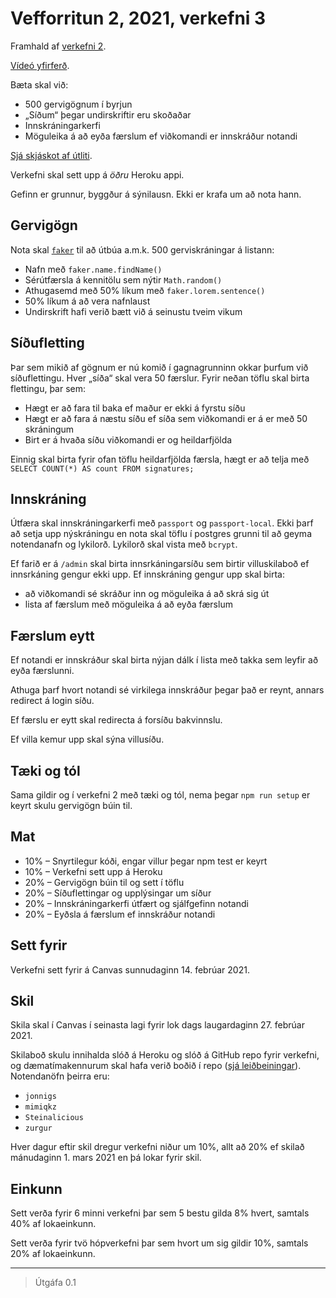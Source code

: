 # Vefforritun 2, 2021, verkefni 3

Framhald af [verkefni 2](https://github.com/vefforritun/vef2-2021-v2).

[Vídeó yfirferð](https://youtu.be/GW-mbrG5dEs).

Bæta skal við:

* 500 gervigögnum í byrjun
* „Síðum“ þegar undirskriftir eru skoðaðar
* Innskráningarkerfi
* Möguleika á að eyða færslum ef viðkomandi er innskráður notandi

[Sjá skjáskot af útliti](./utlit).

Verkefni skal sett upp á *öðru* Heroku appi.

Gefinn er grunnur, byggður á sýnilausn. Ekki er krafa um að nota hann.

## Gervigögn

Nota skal [`faker`](https://github.com/Marak/Faker.js) til að útbúa a.m.k. 500 gerviskráningar á listann:

* Nafn með `faker.name.findName()`
* Sérútfærsla á kennitölu sem nýtir `Math.random()`
* Athugasemd með 50% líkum með `faker.lorem.sentence()`
* 50% líkum á að vera nafnlaust
* Undirskrift hafi verið bætt við á seinustu tveim vikum

## Síðufletting

Þar sem mikið af gögnum er nú komið í gagnagrunninn okkar þurfum við síðuflettingu. Hver „síða“ skal vera 50 færslur. Fyrir neðan töflu skal birta flettingu, þar sem:

* Hægt er að fara til baka ef maður er ekki á fyrstu síðu
* Hægt er að fara á næstu síðu ef síða sem viðkomandi er á er með 50 skráningum
* Birt er á hvaða síðu viðkomandi er og heildarfjölda

Einnig skal birta fyrir ofan töflu heildarfjölda færsla, hægt er að telja með `SELECT COUNT(*) AS count FROM signatures;`

## Innskráning

Útfæra skal innskráningarkerfi með `passport` og `passport-local`. Ekki þarf að setja upp nýskráningu en nota skal töflu í postgres grunni til að geyma notendanafn og lykilorð. Lykilorð skal vista með `bcrypt`.

Ef farið er á `/admin` skal birta innsrkáningarsíðu sem birtir villuskilaboð ef innsrkáning gengur ekki upp. Ef innskráning gengur upp skal birta:

* að viðkomandi sé skráður inn og möguleika á að skrá sig út
* lista af færslum með möguleika á að eyða færslum
## Færslum eytt

Ef notandi er innskráður skal birta nýjan dálk í lista með takka sem leyfir að eyða færslunni.

Athuga þarf hvort notandi sé virkilega innskráður þegar það er reynt, annars redirect á login síðu.

Ef færslu er eytt skal redirecta á forsíðu bakvinnslu.

Ef villa kemur upp skal sýna villusíðu.

## Tæki og tól

Sama gildir og í verkefni 2 með tæki og tól, nema þegar `npm run setup` er keyrt skulu gervigögn búin til.

## Mat

* 10% – Snyrtilegur kóði, engar villur þegar npm test er keyrt
* 10% – Verkefni sett upp á Heroku
* 20% – Gervigögn búin til og sett í töflu
* 20% – Síðuflettingar og upplýsingar um síður
* 20% – Innskráningarkerfi útfært og sjálfgefinn notandi
* 20% – Eyðsla á færslum ef innskráður notandi

## Sett fyrir

Verkefni sett fyrir á Canvas sunnudaginn 14. febrúar 2021.

## Skil

Skila skal í Canvas í seinasta lagi fyrir lok dags laugardaginn 27. febrúar 2021.

Skilaboð skulu innihalda slóð á Heroku og slóð á GitHub repo fyrir verkefni, og dæmatímakennurum skal hafa verið boðið í repo ([sjá leiðbeiningar](https://docs.github.com/en/free-pro-team@latest/github/setting-up-and-managing-your-github-user-account/inviting-collaborators-to-a-personal-repository)). Notendanöfn þeirra eru:

* `jonnigs`
* `mimiqkz`
* `Steinalicious`
* `zurgur`

Hver dagur eftir skil dregur verkefni niður um 10%, allt að 20% ef skilað mánudaginn 1. mars 2021 en þá lokar fyrir skil.

## Einkunn

Sett verða fyrir 6 minni verkefni þar sem 5 bestu gilda 8% hvert, samtals 40% af lokaeinkunn.

Sett verða fyrir tvö hópverkefni þar sem hvort um sig gildir 10%, samtals 20% af lokaeinkunn.

---

> Útgáfa 0.1
